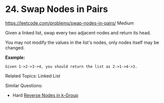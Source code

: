 # 24. Swap Nodes in Pairs
<https://leetcode.com/problems/swap-nodes-in-pairs/>
Medium

Given a linked list, swap every two adjacent nodes and return its head.

You may not modify the values in the list's nodes, only nodes itself may be changed.

 

**Example:**

    Given 1->2->3->4, you should return the list as 2->1->4->3.

Related Topics: Linked List

Similar Questions: 
* Hard [Reverse Nodes in k-Group](https://leetcode.com/problems/swap-nodes-in-pairs/)